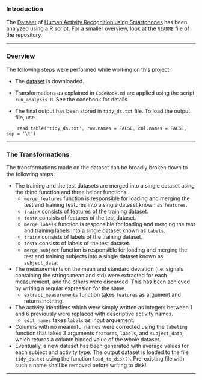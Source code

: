 
### Introduction

The [Dataset](https://d396qusza40orc.cloudfront.net/getdata%2Fprojectfiles%2FUCI%20HAR%20Dataset.zip) of [Human Activity Recognition using Smartphones](http://archive.ics.uci.edu/ml/datasets/Human+Activity+Recognition+Using+Smartphones) has been analyzed using a R script. For a smaller overview, look at the `README` file of the repository.

-------------------

### Overview

The following steps were performed while working on this project:

 - The [dataset](https://d396qusza40orc.cloudfront.net/getdata%2Fprojectfiles%2FUCI%20HAR%20Dataset.zip) is downloaded.

 - Transformations as explained in `CodeBook.md` are applied using the script `run_analysis.R`. See the codebook for details.
 
 - The final output has been stored in `tidy_ds.txt` file. To load the output file, use 
 ```
     read.table('tidy_ds.txt', row.names = FALSE, col.names = FALSE, sep = '\t')
 ```
 
 
----------------

### The Transformations
 
 The transformations made on the dataset can be broadly broken down to the following  steps:
 
  - The training and the test datasets are merged into a single dataset using the rbind function and three helper functions.
    - `merge_features` function is responsible for loading and merging the test and training features into a single dataset known as `features`.
    - `trainX` consists of features of the training dataset.
    - `testX` consists of features of the test dataset.
    - `merge_labels` function is responsible for loading and merging the test and training labels into a single dataset known as `labels`.
    - `trainY` consists of labels of the training dataset.
    - `testY` consists of labels of the test dataset.
    - `merge_subject` function is responsible for loading and merging the test and training subjects into a single dataset known as `subject_data`.
  - The measurements on the mean and standard deviation (i.e. signals containing the strings mean and std) were extracted for each measurement, and the others were discarded. This has been achieved by writing a regular expression for the same.
    - `extract_measurements` function takes `features` as argument and returns nothing.
  - The activity identifiers which were simply written as integers between 1 and 6 previously were replaced with descriptive activity names.
    - `edit_names` takes `labels` as input arguement.
  - Columns with no meaninful names were corrected using the `labeling` function that takes 3 arguments `features`, `labels`, and `subject_data`, which returns a column binded value of the whole dataset.
  - Eventually, a new dataset has been generated with average values for each subject and activity type. The output dataset is loaded to the file `tidy_ds.txt` using the function `load_to_disk()`. Pre-existing file with such a name shall be removed before writing to disk!
  
  
--------------------
